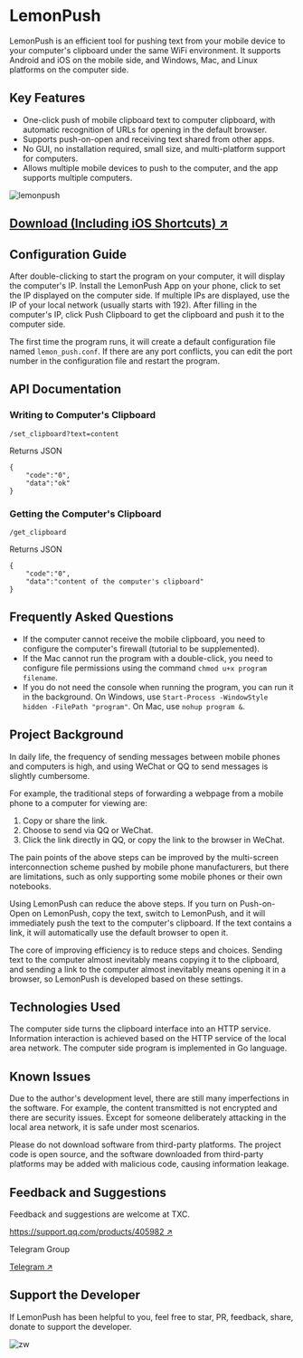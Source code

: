 # LemonPush
LemonPush is an efficient tool for pushing text from your mobile device to your computer's clipboard under the same WiFi environment. It supports Android and iOS on the mobile side, and Windows, Mac, and Linux platforms on the computer side.

## Key Features
- One-click push of mobile clipboard text to computer clipboard, with automatic recognition of URLs for opening in the default browser.
- Supports push-on-open and receiving text shared from other apps.
- No GUI, no installation required, small size, and multi-platform support for computers.
- Allows multiple mobile devices to push to the computer, and the app supports multiple computers.

![lemonpush](https://lemontree.one/sibtools/lemon_push/img/lemonpush.jpg)

## [Download (Including iOS Shortcuts) ↗](https://lemontree.one/sibtools/lemon_push/docs/download)

## Configuration Guide
After double-clicking to start the program on your computer, it will display the computer's IP. Install the LemonPush App on your phone, click to set the IP displayed on the computer side. If multiple IPs are displayed, use the IP of your local network (usually starts with 192). After filling in the computer's IP, click Push Clipboard to get the clipboard and push it to the computer side.

The first time the program runs, it will create a default configuration file named `lemon_push.conf`. If there are any port conflicts, you can edit the port number in the configuration file and restart the program.

## API Documentation
### Writing to Computer's Clipboard
`/set_clipboard?text=content`

Returns JSON
```
{
    "code":"0",
    "data":"ok"
}
```
### Getting the Computer's Clipboard
`/get_clipboard`

Returns JSON
```
{
    "code":"0",
    "data":"content of the computer's clipboard"
}
```
## Frequently Asked Questions
- If the computer cannot receive the mobile clipboard, you need to configure the computer's firewall (tutorial to be supplemented).
- If the Mac cannot run the program with a double-click, you need to configure file permissions using the command `chmod u+x program filename`.
- If you do not need the console when running the program, you can run it in the background. On Windows, use `Start-Process -WindowStyle hidden -FilePath "program"`. On Mac, use `nohup program &`.

## Project Background
In daily life, the frequency of sending messages between mobile phones and computers is high, and using WeChat or QQ to send messages is slightly cumbersome.

For example, the traditional steps of forwarding a webpage from a mobile phone to a computer for viewing are:

1. Copy or share the link.
2. Choose to send via QQ or WeChat.
3. Click the link directly in QQ, or copy the link to the browser in WeChat.

The pain points of the above steps can be improved by the multi-screen interconnection scheme pushed by mobile phone manufacturers, but there are limitations, such as only supporting some mobile phones or their own notebooks.

Using LemonPush can reduce the above steps. If you turn on Push-on-Open on LemonPush, copy the text, switch to LemonPush, and it will immediately push the text to the computer's clipboard. If the text contains a link, it will automatically use the default browser to open it.

The core of improving efficiency is to reduce steps and choices. Sending text to the computer almost inevitably means copying it to the clipboard, and sending a link to the computer almost inevitably means opening it in a browser, so LemonPush is developed based on these settings.

## Technologies Used
The computer side turns the clipboard interface into an HTTP service. Information interaction is achieved based on the HTTP service of the local area network. The computer side program is implemented in Go language.

## Known Issues
Due to the author's development level, there are still many imperfections in the software. For example, the content transmitted is not encrypted and there are security issues. Except for someone deliberately attacking in the local area network, it is safe under most scenarios.

Please do not download software from third-party platforms. The project code is open source, and the software downloaded from third-party platforms may be added with malicious code, causing information leakage.

## Feedback and Suggestions
Feedback and suggestions are welcome at TXC.

[https://support.qq.com/products/405982 ↗](https://support.qq.com/products/405982)

Telegram Group

[Telegram ↗](https://t.me/+ZVIwHSBOg1o5NzFl)

## Support the Developer
If LemonPush has been helpful to you, feel free to star, PR, feedback, share, donate to support the developer.

![zw](https://raw.githubusercontent.com/ishare20/lemonPush/master/docs/static/img/zw.jpg)